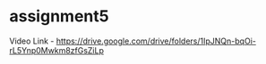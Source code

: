 # assignment5
Video Link - https://drive.google.com/drive/folders/1IpJNQn-bqOi-rL5Ynp0Mwkm8zfGsZiLp
